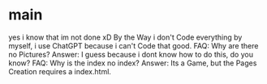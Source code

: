 # main
yes i know that im not done xD
By the Way i don't Code everything by myself, i use ChatGPT because i can't Code that good.
FAQ:
Why are there no Pictures?
Answer:
I guess because i dont know how to do this, do you know?
FAQ:
Why is the index no index?
Answer: Its a Game, but the Pages Creation requires a index.html.
